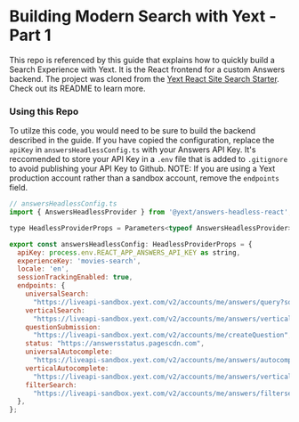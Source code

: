 # Building Modern Search with Yext - Part 1

This repo is referenced by this guide that explains how to quickly build a Search Experience with Yext. It is the React frontend for a custom Answers backend. The project
was cloned from the [Yext React Site Search Starter](https://github.com/yext/react-site-search-starter). Check out its README to learn more.

### Using this Repo
To utilze this code, you would need to be sure to build the backend described in the guide. If you have copied the configuration, replace the ```apiKey``` in ```answersHeadlessConfig.ts``` with your Answers API Key. 
It's reccomended to store your API Key in a ```.env``` file that is added to ```.gitignore``` to avoid publishing your API Key to Github. 
NOTE: If you are using a Yext production account rather than a sandbox account, remove the ```endpoints``` field.

```jsx
// answersHeadlessConfig.ts
import { AnswersHeadlessProvider } from '@yext/answers-headless-react';

type HeadlessProviderProps = Parameters<typeof AnswersHeadlessProvider>[0];

export const answersHeadlessConfig: HeadlessProviderProps = {
  apiKey: process.env.REACT_APP_ANSWERS_API_KEY as string,
  experienceKey: 'movies-search',
  locale: 'en',
  sessionTrackingEnabled: true,
  endpoints: {
    universalSearch:
      "https://liveapi-sandbox.yext.com/v2/accounts/me/answers/query?someparam=blah",
    verticalSearch:
      "https://liveapi-sandbox.yext.com/v2/accounts/me/answers/vertical/query",
    questionSubmission:
      "https://liveapi-sandbox.yext.com/v2/accounts/me/createQuestion",
    status: "https://answersstatus.pagescdn.com",
    universalAutocomplete:
      "https://liveapi-sandbox.yext.com/v2/accounts/me/answers/autocomplete",
    verticalAutocomplete:
      "https://liveapi-sandbox.yext.com/v2/accounts/me/answers/vertical/autocomplete",
    filterSearch:
      "https://liveapi-sandbox.yext.com/v2/accounts/me/answers/filtersearch",
  },
};
```


